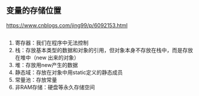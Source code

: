 

## 变量的存储位置

https://www.cnblogs.com/jing99/p/6092153.html



```java

```

1. 寄存器：我们在程序中无法控制
2. 栈：存放基本类型的数据和对象的引用，但对象本身不存放在栈中，而是存放在堆中（new 出来的对象）
3. 堆：存放用new产生的数据
4. 静态域：存放在对象中用static定义的静态成员
5. 常量池：存放常量
6. 非RAM存储：硬盘等永久存储空间